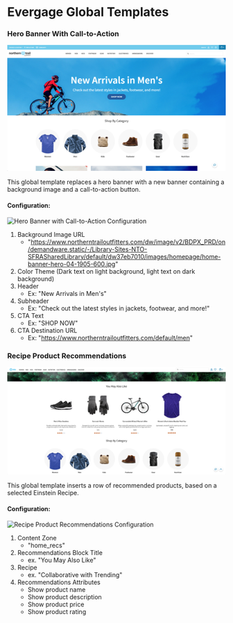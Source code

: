 # Evergage Global Templates

### Hero Banner With Call-to-Action
![hero banner with call to action template](/hero-banner-cta/template.png)

This global template replaces a hero banner with a new banner containing a background image and a call-to-action button.

#### Configuration:
![Hero Banner with Call-to-Action Configuration](https://user-images.githubusercontent.com/32201252/89225547-371e6580-d58f-11ea-838f-b98d6cc12f25.png)

1. Background Image URL
    - "https://www.northerntrailoutfitters.com/dw/image/v2/BDPX_PRD/on/demandware.static/-/Library-Sites-NTO-SFRASharedLibrary/default/dw37eb7010/images/homepage/home-banner-hero-04-1905-600.jpg"
2. Color Theme (Dark text on light background, light text on dark background)
3. Header
    - Ex: "New Arrivals in Men's"
4. Subheader
    - Ex: "Check out the latest styles in jackets, footwear, and more!"
5. CTA Text
    - Ex: "SHOP NOW"
6. CTA Destination URL
    - Ex: "https://www.northerntrailoutfitters.com/default/men"


### Recipe Product Recommendations
![Recipe Product Recommendations Template](/recipe-product-recommendations/template.png)

This global template inserts a row of recommended products, based on a selected Einstein Recipe.

#### Configuration:
![Recipe Product Recommendations Configuration](https://user-images.githubusercontent.com/50626880/90183167-07d2da00-dd81-11ea-8178-394fb5a5e370.png)

1. Content Zone
    - "home_recs"
2. Recommendations Block Title
    - ex. "You May Also Like"
3. Recipe
    - ex. "Collaborative with Trending"
4. Recommendations Attributes
    - Show product name
    - Show product description
    - Show product price
    - Show product rating
